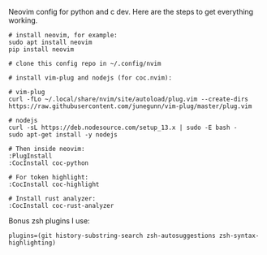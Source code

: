 Neovim config for python and c dev. Here are the steps to get everything working.

```
# install neovim, for example:
sudo apt install neovim
pip install neovim

# clone this config repo in ~/.config/nvim

# install vim-plug and nodejs (for coc.nvim):

# vim-plug
curl -fLo ~/.local/share/nvim/site/autoload/plug.vim --create-dirs https://raw.githubusercontent.com/junegunn/vim-plug/master/plug.vim
    
# nodejs
curl -sL https://deb.nodesource.com/setup_13.x | sudo -E bash -
sudo apt-get install -y nodejs

# Then inside neovim:
:PlugInstall
:CocInstall coc-python

# For token highlight:
:CocInstall coc-highlight

# Install rust analyzer:
:CocInstall coc-rust-analyzer

```

Bonus zsh plugins I use:

```
plugins=(git history-substring-search zsh-autosuggestions zsh-syntax-highlighting)
```
